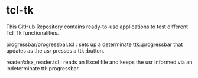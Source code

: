 # tcl-tk
This GitHub Repository contains ready-to-use applications to test different Tcl_Tk functionalities.

progressbar/progressbar.tcl : sets up a determinate ttk::progressbar that updates as the usr presses a ttk::button. 

reader/xlsx_reader.tcl : reads an Excel file and keeps the usr informed via an indeterminate ttl::progressbar.
